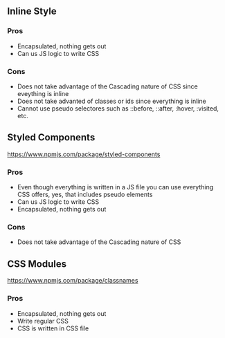 ## Inline Style

### Pros

-   Encapsulated, nothing gets out
-   Can us JS logic to write CSS

### Cons

-   Does not take advantage of the Cascading nature of CSS since eveything is inline
-   Does not take advanted of classes or ids since everything is inline
-   Cannot use pseudo selectores such as ::before, ::after, :hover, :visited, etc.

## Styled Components

https://www.npmjs.com/package/styled-components

### Pros

-   Even though everything is written in a JS file you can use everything CSS offers, yes, that includes pseudo elements
-   Can us JS logic to write CSS
-   Encapsulated, nothing gets out

### Cons

-   Does not take advantage of the Cascading nature of CSS

## CSS Modules

https://www.npmjs.com/package/classnames

### Pros

-   Encapsulated, nothing gets out
-   Write regular CSS
-   CSS is written in CSS file
